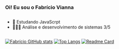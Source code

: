 ### Oi! Eu sou o Fabrício Vianna

##

 - 🦏 Estudando JavaScrpt
 - 👨🏽‍💻 Análise e desenvolvimento de sistemas 3/5

##

[![Fabrício GitHub stats](https://github-readme-stats.vercel.app/api?username=FabricioViannaSM&hide=stars&count_private=true&show_icons=true&theme=midnight-purple)](https://beacons.ai/fabriccio)
[![Top Langs](https://github-readme-stats.vercel.app/api/top-langs/?username=FabricioViannaSm&hide_progress=false&layout=compact&theme=midnight-purple)](https://beacons.ai/fabriccio)
[![Readme Card](https://github-readme-stats.vercel.app/api/pin/?username=FabricioViannaSM&repo=github-readme-stats&theme=midnight-purple)](https://github.com/FabricioViannaSM/FabricioViannaSM/blob/main/README.md)
